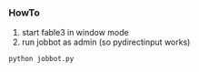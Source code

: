 ### HowTo

1. start fable3 in window mode
2. run jobbot as admin (so pydirectinput works)

```shell
python jobbot.py
```
